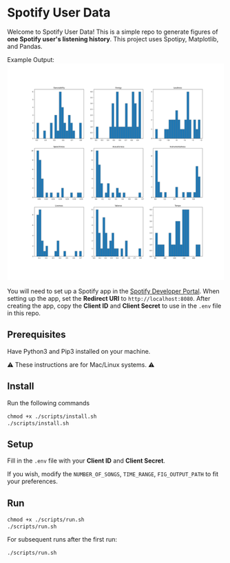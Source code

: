 # Spotify User Data

Welcome to Spotify User Data! This is a simple repo to generate figures of **one Spotify user's listening history**. This project uses Spotipy, Matplotlib, and Pandas.  

Example Output:
![All about dark and energetic over here](example_fig.png "My Listening History")

You will need to set up a Spotify app in the [Spotify Developer Portal](https://developer.spotify.com/dashboard/). When setting up the app, set the **Redirect URI** to `http://localhost:8080`. After creating the app, copy the **Client ID** and **Client Secret** to use in the `.env` file in this repo. 

## Prerequisites
Have Python3 and Pip3 installed on your machine. 

⚠️ These instructions are for Mac/Linux systems. ⚠️

## Install 
Run the following commands 
```
chmod +x ./scripts/install.sh
./scripts/install.sh
```

## Setup

Fill in the `.env` file with your **Client ID** and **Client Secret**.

If you wish, modify the `NUMBER_OF_SONGS`, `TIME_RANGE`, `FIG_OUTPUT_PATH` to fit your preferences. 

## Run 
```
chmod +x ./scripts/run.sh
./scripts/run.sh
```

For subsequent runs after the first run:
```
./scripts/run.sh
```